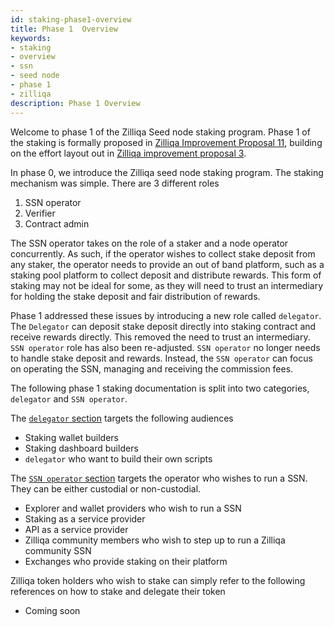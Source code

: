 ```yaml
---
id: staking-phase1-overview
title: Phase 1  Overview
keywords: 
- staking
- overview
- ssn
- seed node
- phase 1
- zilliqa	
description: Phase 1 Overview
---
```


Welcome to phase 1 of the Zilliqa Seed node staking program. Phase 1 of the staking is formally proposed in [Zilliqa Improvement Proposal 11](https://github.com/Zilliqa/ZIP/blob/master/zips/zip-11.md), building on the effort layout out in [Zilliqa improvement proposal 3](https://github.com/Zilliqa/ZIP/blob/master/zips/zip-3.md).

In phase 0, we introduce the Zilliqa seed node staking program. The staking mechanism was simple. There are 3 different roles
1. SSN operator
2. Verifier
3. Contract admin

The SSN operator takes on the role of a staker and a node operator concurrently. As such, if the operator wishes to collect stake deposit from any staker, the operator needs to provide an out of band platform, such as a staking pool platform to collect deposit and distribute rewards. This form of staking may not be ideal for some, as they will need to trust an intermediary for holding the stake deposit and fair distribution of rewards.

Phase 1 addressed these issues by introducing a new role called `delegator`. The `Delegator` can deposit stake deposit directly into staking contract and receive rewards directly. This removed the need to trust an intermediary. `SSN operator` role has also been re-adjusted. `SSN operator` no longer needs to handle stake deposit and rewards. Instead, the `SSN operator` can focus on operating the SSN, managing and receiving the commission fees.

The following phase 1 staking documentation is split into two categories, `delegator` and `SSN operator`.

The [`delegator` section](delegator/staking-delegator-overview) targets the following audiences
- Staking wallet builders
- Staking dashboard builders
- `delegator` who want to build their own scripts

The [`SSN operator` section]() targets the operator who wishes to run a SSN. They can be either custodial or non-custodial.
- Explorer and wallet providers who wish to run a SSN
- Staking as a service provider
- API as a service provider
- Zilliqa community members who wish to step up to run a Zilliqa community SSN
- Exchanges who provide staking on their platform

Zilliqa token holders who wish to stake can simply refer to the following references on how to stake and delegate their token
- Coming soon
